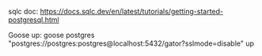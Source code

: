 sqlc doc: 
https://docs.sqlc.dev/en/latest/tutorials/getting-started-postgresql.html


Goose up:
goose postgres "postgres://postgres:postgres@localhost:5432/gator?sslmode=disable" up
